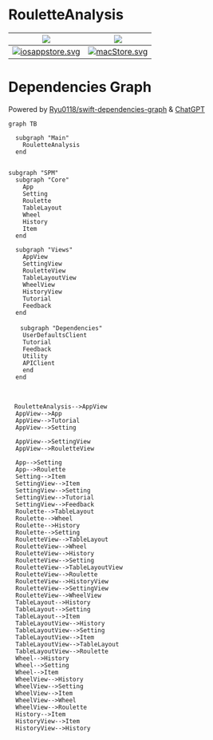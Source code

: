 # RouletteAnalysis

| ![](https://miyashi.app/images/rouletteanalysis/app.png)                                                                                        | ![](https://miyashi.app/images/rouletteanalysis/macOS.png)                                                                                |
| --------------------------------------------------------------------------------------------------- | --------------------------------------------------------------------------------------------- |
| [![iosappstore.svg](https://miyashi.app/images/rouletteanalysis/iosappstore.svg)](https://apps.apple.com/us/app/roulette-analysis/id6449939201) | [![macStore.svg](https://miyashi.app/images/rouletteanalysis/macStore.svg)](https://apps.apple.com/us/app/roulette-analysis/id6449939201) |


# Dependencies Graph
Powered by [ Ryu0118/swift-dependencies-graph](https://github.com/Ryu0118/swift-dependencies-graph) & [ChatGPT](https://chat.openai.com/?model=gpt-4)

```mermaid
graph TB

  subgraph "Main"
    RouletteAnalysis
  end


subgraph "SPM"
  subgraph "Core"
    App
    Setting
    Roulette
    TableLayout
    Wheel
    History
    Item
  end

  subgraph "Views"
    AppView
    SettingView
    RouletteView
    TableLayoutView
    WheelView
    HistoryView
    Tutorial
    Feedback
  end

　　subgraph "Dependencies"
    UserDefaultsClient
    Tutorial
    Feedback
    Utility
    APIClient
    end
  end



　RouletteAnalysis-->AppView
  AppView-->App
  AppView-->Tutorial
  AppView-->Setting

  AppView-->SettingView
  AppView-->RouletteView

  App-->Setting
  App-->Roulette
  Setting-->Item
  SettingView-->Item
  SettingView-->Setting
  SettingView-->Tutorial
  SettingView-->Feedback
  Roulette-->TableLayout
  Roulette-->Wheel
  Roulette-->History
  Roulette-->Setting
  RouletteView-->TableLayout
  RouletteView-->Wheel
  RouletteView-->History
  RouletteView-->Setting
  RouletteView-->TableLayoutView
  RouletteView-->Roulette
  RouletteView-->HistoryView
  RouletteView-->SettingView
  RouletteView-->WheelView
  TableLayout-->History
  TableLayout-->Setting
  TableLayout-->Item
  TableLayoutView-->History
  TableLayoutView-->Setting
  TableLayoutView-->Item
  TableLayoutView-->TableLayout
  TableLayoutView-->Roulette
  Wheel-->History
  Wheel-->Setting
  Wheel-->Item
  WheelView-->History
  WheelView-->Setting
  WheelView-->Item
  WheelView-->Wheel
  WheelView-->Roulette
  History-->Item
  HistoryView-->Item
  HistoryView-->History
```

